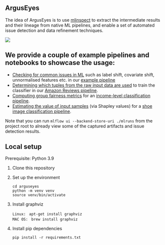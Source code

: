
## ArgusEyes

The idea of ArgusEyes is to use [mlinspect](https://github.com/stefan-grafberger/mlinspect) to extract the intermediate results and their lineage from native ML pipelines, and enable a set of automated issue detection and data refinement techniques.

<img src="https://github.com/schelterlabs/arguseyes/blob/master/core-idea.png">

## We provide a couple of example pipelines and notebooks to showcase the usage:

* [Checking for common issues in ML](https://github.com/schelterlabs/arguseyes/blob/master/arguseyes/example_pipelines/demo-issues-in-example.ipynb) such as label shift, covariate shift, unnormalised features etc. in our [example pipeline](https://github.com/schelterlabs/arguseyes/blob/master/arguseyes/example_pipelines/paper-example.py) 
 * [Determining which tuples from the raw input data are used](https://github.com/schelterlabs/arguseyes/blob/master/arguseyes/example_pipelines/demo-reviews-usage.ipynb) to train the classifier in our [Amazon Reviews pipeline](https://github.com/schelterlabs/arguseyes/blob/master/arguseyes/example_pipelines/amazon-reviews.py).
 * [Computing group fairness metrics](https://github.com/schelterlabs/arguseyes/blob/master/arguseyes/example_pipelines/demo-income-fairness.ipynb) for an [income-level classification pipeline](https://github.com/schelterlabs/arguseyes/blob/master/arguseyes/example_pipelines/income-classifier.py).
 * [Estimating the value of input samples](https://github.com/schelterlabs/arguseyes/blob/master/arguseyes/example_pipelines/demo-sneakers-valuation.ipynb) (via Shapley values) for a [shoe image classification pipeline](https://github.com/schelterlabs/arguseyes/blob/master/arguseyes/example_pipelines/sneakers.py).

Note that you can run `mlflow ui --backend-store-uri ./mlruns` from the project root to already view some of the captured artifacts and issue detection results.

## Local setup

Prerequisite: Python 3.9

1. Clone this repository
2. Set up the environment

	`cd arguseyes` <br>
	`python -m venv venv` <br>
	`source venv/bin/activate` <br>

3. Install graphviz

    `Linux: ` `apt-get install graphviz` <br>
    `MAC OS: ` `brew install graphviz` <br>
	
4. Install pip dependencies 

    `pip install -r requirements.txt` <br>

